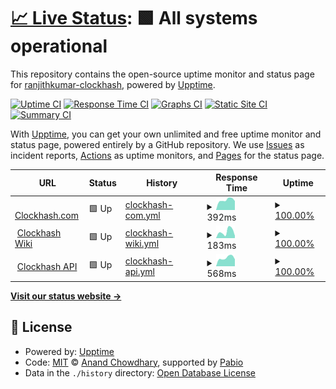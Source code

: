 # [📈 Live Status](https://ranjithkumar-clockhash.github.io/clockhashuptime): <!--live status--> **🟩 All systems operational**

This repository contains the open-source uptime monitor and status page for [ranjithkumar-clockhash](https://ranjithkumar-clockhash.github.io/clockhashuptime), powered by [Upptime](https://github.com/upptime/upptime).

[![Uptime CI](https://github.com/ranjithkumar-clockhash/clockhashuptime/workflows/Uptime%20CI/badge.svg)](https://github.com/ranjithkumar-clockhash/clockhashuptime/actions?query=workflow%3A%22Uptime+CI%22)
[![Response Time CI](https://github.com/ranjithkumar-clockhash/clockhashuptime/workflows/Response%20Time%20CI/badge.svg)](https://github.com/ranjithkumar-clockhash/clockhashuptime/actions?query=workflow%3A%22Response+Time+CI%22)
[![Graphs CI](https://github.com/ranjithkumar-clockhash/clockhashuptime/workflows/Graphs%20CI/badge.svg)](https://github.com/ranjithkumar-clockhash/clockhashuptime/actions?query=workflow%3A%22Graphs+CI%22)
[![Static Site CI](https://github.com/ranjithkumar-clockhash/clockhashuptime/workflows/Static%20Site%20CI/badge.svg)](https://github.com/ranjithkumar-clockhash/clockhashuptime/actions?query=workflow%3A%22Static+Site+CI%22)
[![Summary CI](https://github.com/ranjithkumar-clockhash/clockhashuptime/workflows/Summary%20CI/badge.svg)](https://github.com/ranjithkumar-clockhash/clockhashuptime/actions?query=workflow%3A%22Summary+CI%22)

With [Upptime](https://upptime.js.org), you can get your own unlimited and free uptime monitor and status page, powered entirely by a GitHub repository. We use [Issues](https://github.com/ranjithkumar-clockhash/clockhashuptime/issues) as incident reports, [Actions](https://github.com/ranjithkumar-clockhash/clockhashuptime/actions) as uptime monitors, and [Pages](https://ranjithkumar-clockhash.github.io/clockhashuptime) for the status page.

<!--start: status pages-->
<!-- This summary is generated by Upptime (https://github.com/upptime/upptime) -->
<!-- Do not edit this manually, your changes will be overwritten -->
<!-- prettier-ignore -->
| URL | Status | History | Response Time | Uptime |
| --- | ------ | ------- | ------------- | ------ |
| <img alt="" src="https://icons.duckduckgo.com/ip3/clockhash.com.ico" height="13"> [Clockhash.com](https://clockhash.com/) | 🟩 Up | [clockhash-com.yml](https://github.com/clockhash-projects/clockhashuptime/commits/HEAD/history/clockhash-com.yml) | <details><summary><img alt="Response time graph" src="./graphs/clockhash-com/response-time-week.png" height="20"> 392ms</summary><br><a href="https://clockhash-projects.github.io/clockhashuptime/history/clockhash-com"><img alt="Response time 392" src="https://img.shields.io/endpoint?url=https%3A%2F%2Fraw.githubusercontent.com%2Fclockhash-projects%2Fclockhashuptime%2FHEAD%2Fapi%2Fclockhash-com%2Fresponse-time.json"></a><br><a href="https://clockhash-projects.github.io/clockhashuptime/history/clockhash-com"><img alt="24-hour response time 372" src="https://img.shields.io/endpoint?url=https%3A%2F%2Fraw.githubusercontent.com%2Fclockhash-projects%2Fclockhashuptime%2FHEAD%2Fapi%2Fclockhash-com%2Fresponse-time-day.json"></a><br><a href="https://clockhash-projects.github.io/clockhashuptime/history/clockhash-com"><img alt="7-day response time 392" src="https://img.shields.io/endpoint?url=https%3A%2F%2Fraw.githubusercontent.com%2Fclockhash-projects%2Fclockhashuptime%2FHEAD%2Fapi%2Fclockhash-com%2Fresponse-time-week.json"></a><br><a href="https://clockhash-projects.github.io/clockhashuptime/history/clockhash-com"><img alt="30-day response time 392" src="https://img.shields.io/endpoint?url=https%3A%2F%2Fraw.githubusercontent.com%2Fclockhash-projects%2Fclockhashuptime%2FHEAD%2Fapi%2Fclockhash-com%2Fresponse-time-month.json"></a><br><a href="https://clockhash-projects.github.io/clockhashuptime/history/clockhash-com"><img alt="1-year response time 392" src="https://img.shields.io/endpoint?url=https%3A%2F%2Fraw.githubusercontent.com%2Fclockhash-projects%2Fclockhashuptime%2FHEAD%2Fapi%2Fclockhash-com%2Fresponse-time-year.json"></a></details> | <details><summary><a href="https://clockhash-projects.github.io/clockhashuptime/history/clockhash-com">100.00%</a></summary><a href="https://clockhash-projects.github.io/clockhashuptime/history/clockhash-com"><img alt="All-time uptime 100.00%" src="https://img.shields.io/endpoint?url=https%3A%2F%2Fraw.githubusercontent.com%2Fclockhash-projects%2Fclockhashuptime%2FHEAD%2Fapi%2Fclockhash-com%2Fuptime.json"></a><br><a href="https://clockhash-projects.github.io/clockhashuptime/history/clockhash-com"><img alt="24-hour uptime 100.00%" src="https://img.shields.io/endpoint?url=https%3A%2F%2Fraw.githubusercontent.com%2Fclockhash-projects%2Fclockhashuptime%2FHEAD%2Fapi%2Fclockhash-com%2Fuptime-day.json"></a><br><a href="https://clockhash-projects.github.io/clockhashuptime/history/clockhash-com"><img alt="7-day uptime 100.00%" src="https://img.shields.io/endpoint?url=https%3A%2F%2Fraw.githubusercontent.com%2Fclockhash-projects%2Fclockhashuptime%2FHEAD%2Fapi%2Fclockhash-com%2Fuptime-week.json"></a><br><a href="https://clockhash-projects.github.io/clockhashuptime/history/clockhash-com"><img alt="30-day uptime 100.00%" src="https://img.shields.io/endpoint?url=https%3A%2F%2Fraw.githubusercontent.com%2Fclockhash-projects%2Fclockhashuptime%2FHEAD%2Fapi%2Fclockhash-com%2Fuptime-month.json"></a><br><a href="https://clockhash-projects.github.io/clockhashuptime/history/clockhash-com"><img alt="1-year uptime 100.00%" src="https://img.shields.io/endpoint?url=https%3A%2F%2Fraw.githubusercontent.com%2Fclockhash-projects%2Fclockhashuptime%2FHEAD%2Fapi%2Fclockhash-com%2Fuptime-year.json"></a></details>
| <img alt="" src="https://icons.duckduckgo.com/ip3/wiki.clockhash.com.ico" height="13"> [Clockhash Wiki](https://wiki.clockhash.com/) | 🟩 Up | [clockhash-wiki.yml](https://github.com/clockhash-projects/clockhashuptime/commits/HEAD/history/clockhash-wiki.yml) | <details><summary><img alt="Response time graph" src="./graphs/clockhash-wiki/response-time-week.png" height="20"> 183ms</summary><br><a href="https://clockhash-projects.github.io/clockhashuptime/history/clockhash-wiki"><img alt="Response time 183" src="https://img.shields.io/endpoint?url=https%3A%2F%2Fraw.githubusercontent.com%2Fclockhash-projects%2Fclockhashuptime%2FHEAD%2Fapi%2Fclockhash-wiki%2Fresponse-time.json"></a><br><a href="https://clockhash-projects.github.io/clockhashuptime/history/clockhash-wiki"><img alt="24-hour response time 123" src="https://img.shields.io/endpoint?url=https%3A%2F%2Fraw.githubusercontent.com%2Fclockhash-projects%2Fclockhashuptime%2FHEAD%2Fapi%2Fclockhash-wiki%2Fresponse-time-day.json"></a><br><a href="https://clockhash-projects.github.io/clockhashuptime/history/clockhash-wiki"><img alt="7-day response time 183" src="https://img.shields.io/endpoint?url=https%3A%2F%2Fraw.githubusercontent.com%2Fclockhash-projects%2Fclockhashuptime%2FHEAD%2Fapi%2Fclockhash-wiki%2Fresponse-time-week.json"></a><br><a href="https://clockhash-projects.github.io/clockhashuptime/history/clockhash-wiki"><img alt="30-day response time 183" src="https://img.shields.io/endpoint?url=https%3A%2F%2Fraw.githubusercontent.com%2Fclockhash-projects%2Fclockhashuptime%2FHEAD%2Fapi%2Fclockhash-wiki%2Fresponse-time-month.json"></a><br><a href="https://clockhash-projects.github.io/clockhashuptime/history/clockhash-wiki"><img alt="1-year response time 183" src="https://img.shields.io/endpoint?url=https%3A%2F%2Fraw.githubusercontent.com%2Fclockhash-projects%2Fclockhashuptime%2FHEAD%2Fapi%2Fclockhash-wiki%2Fresponse-time-year.json"></a></details> | <details><summary><a href="https://clockhash-projects.github.io/clockhashuptime/history/clockhash-wiki">100.00%</a></summary><a href="https://clockhash-projects.github.io/clockhashuptime/history/clockhash-wiki"><img alt="All-time uptime 100.00%" src="https://img.shields.io/endpoint?url=https%3A%2F%2Fraw.githubusercontent.com%2Fclockhash-projects%2Fclockhashuptime%2FHEAD%2Fapi%2Fclockhash-wiki%2Fuptime.json"></a><br><a href="https://clockhash-projects.github.io/clockhashuptime/history/clockhash-wiki"><img alt="24-hour uptime 100.00%" src="https://img.shields.io/endpoint?url=https%3A%2F%2Fraw.githubusercontent.com%2Fclockhash-projects%2Fclockhashuptime%2FHEAD%2Fapi%2Fclockhash-wiki%2Fuptime-day.json"></a><br><a href="https://clockhash-projects.github.io/clockhashuptime/history/clockhash-wiki"><img alt="7-day uptime 100.00%" src="https://img.shields.io/endpoint?url=https%3A%2F%2Fraw.githubusercontent.com%2Fclockhash-projects%2Fclockhashuptime%2FHEAD%2Fapi%2Fclockhash-wiki%2Fuptime-week.json"></a><br><a href="https://clockhash-projects.github.io/clockhashuptime/history/clockhash-wiki"><img alt="30-day uptime 100.00%" src="https://img.shields.io/endpoint?url=https%3A%2F%2Fraw.githubusercontent.com%2Fclockhash-projects%2Fclockhashuptime%2FHEAD%2Fapi%2Fclockhash-wiki%2Fuptime-month.json"></a><br><a href="https://clockhash-projects.github.io/clockhashuptime/history/clockhash-wiki"><img alt="1-year uptime 100.00%" src="https://img.shields.io/endpoint?url=https%3A%2F%2Fraw.githubusercontent.com%2Fclockhash-projects%2Fclockhashuptime%2FHEAD%2Fapi%2Fclockhash-wiki%2Fuptime-year.json"></a></details>
| <img alt="" src="https://icons.duckduckgo.com/ip3/api.clockhash.com.ico" height="13"> [Clockhash API](https://api.clockhash.com/) | 🟩 Up | [clockhash-api.yml](https://github.com/clockhash-projects/clockhashuptime/commits/HEAD/history/clockhash-api.yml) | <details><summary><img alt="Response time graph" src="./graphs/clockhash-api/response-time-week.png" height="20"> 568ms</summary><br><a href="https://clockhash-projects.github.io/clockhashuptime/history/clockhash-api"><img alt="Response time 568" src="https://img.shields.io/endpoint?url=https%3A%2F%2Fraw.githubusercontent.com%2Fclockhash-projects%2Fclockhashuptime%2FHEAD%2Fapi%2Fclockhash-api%2Fresponse-time.json"></a><br><a href="https://clockhash-projects.github.io/clockhashuptime/history/clockhash-api"><img alt="24-hour response time 415" src="https://img.shields.io/endpoint?url=https%3A%2F%2Fraw.githubusercontent.com%2Fclockhash-projects%2Fclockhashuptime%2FHEAD%2Fapi%2Fclockhash-api%2Fresponse-time-day.json"></a><br><a href="https://clockhash-projects.github.io/clockhashuptime/history/clockhash-api"><img alt="7-day response time 568" src="https://img.shields.io/endpoint?url=https%3A%2F%2Fraw.githubusercontent.com%2Fclockhash-projects%2Fclockhashuptime%2FHEAD%2Fapi%2Fclockhash-api%2Fresponse-time-week.json"></a><br><a href="https://clockhash-projects.github.io/clockhashuptime/history/clockhash-api"><img alt="30-day response time 568" src="https://img.shields.io/endpoint?url=https%3A%2F%2Fraw.githubusercontent.com%2Fclockhash-projects%2Fclockhashuptime%2FHEAD%2Fapi%2Fclockhash-api%2Fresponse-time-month.json"></a><br><a href="https://clockhash-projects.github.io/clockhashuptime/history/clockhash-api"><img alt="1-year response time 568" src="https://img.shields.io/endpoint?url=https%3A%2F%2Fraw.githubusercontent.com%2Fclockhash-projects%2Fclockhashuptime%2FHEAD%2Fapi%2Fclockhash-api%2Fresponse-time-year.json"></a></details> | <details><summary><a href="https://clockhash-projects.github.io/clockhashuptime/history/clockhash-api">100.00%</a></summary><a href="https://clockhash-projects.github.io/clockhashuptime/history/clockhash-api"><img alt="All-time uptime 100.00%" src="https://img.shields.io/endpoint?url=https%3A%2F%2Fraw.githubusercontent.com%2Fclockhash-projects%2Fclockhashuptime%2FHEAD%2Fapi%2Fclockhash-api%2Fuptime.json"></a><br><a href="https://clockhash-projects.github.io/clockhashuptime/history/clockhash-api"><img alt="24-hour uptime 100.00%" src="https://img.shields.io/endpoint?url=https%3A%2F%2Fraw.githubusercontent.com%2Fclockhash-projects%2Fclockhashuptime%2FHEAD%2Fapi%2Fclockhash-api%2Fuptime-day.json"></a><br><a href="https://clockhash-projects.github.io/clockhashuptime/history/clockhash-api"><img alt="7-day uptime 100.00%" src="https://img.shields.io/endpoint?url=https%3A%2F%2Fraw.githubusercontent.com%2Fclockhash-projects%2Fclockhashuptime%2FHEAD%2Fapi%2Fclockhash-api%2Fuptime-week.json"></a><br><a href="https://clockhash-projects.github.io/clockhashuptime/history/clockhash-api"><img alt="30-day uptime 100.00%" src="https://img.shields.io/endpoint?url=https%3A%2F%2Fraw.githubusercontent.com%2Fclockhash-projects%2Fclockhashuptime%2FHEAD%2Fapi%2Fclockhash-api%2Fuptime-month.json"></a><br><a href="https://clockhash-projects.github.io/clockhashuptime/history/clockhash-api"><img alt="1-year uptime 100.00%" src="https://img.shields.io/endpoint?url=https%3A%2F%2Fraw.githubusercontent.com%2Fclockhash-projects%2Fclockhashuptime%2FHEAD%2Fapi%2Fclockhash-api%2Fuptime-year.json"></a></details>

<!--end: status pages-->

[**Visit our status website →**](https://ranjithkumar-clockhash.github.io/clockhashuptime)

## 📄 License

- Powered by: [Upptime](https://github.com/upptime/upptime)
- Code: [MIT](./LICENSE) © [Anand Chowdhary](https://anandchowdhary.com), supported by [Pabio](https://pabio.com)
- Data in the `./history` directory: [Open Database License](https://opendatacommons.org/licenses/odbl/1-0/)
